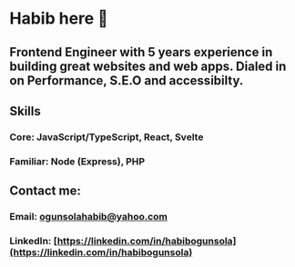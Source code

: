 
# Habib here 👋

## Frontend Engineer with 5 years experience in building great websites and web apps. Dialed in on Performance, S.E.O and accessibilty.

## Skills
### Core: JavaScript/TypeScript, React, Svelte
### Familiar: Node (Express), PHP

## Contact me:
### Email: [ogunsolahabib@yahoo.com](mailto:ogunsolahabib@yahoo.com)
### LinkedIn: [https://linkedin.com/in/habibogunsola](https://linkedin.com/in/habibogunsola)

<!--
**ogunsolahabib/ogunsolahabib** is a ✨ _special_ ✨ repository because its `README.md` (this file) appears on your GitHub profile.

Here are some ideas to get you started:

- 🔭 I’m currently working on ...
- 🌱 I’m currently learning ...
- 👯 I’m looking to collaborate on ...
- 🤔 I’m looking for help with ...
- 💬 Ask me about ...
- 📫 How to reach me: ...
- 😄 Pronouns: ...
- ⚡ Fun fact: ...
-->
